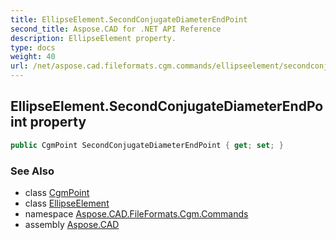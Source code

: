 ```yaml
---
title: EllipseElement.SecondConjugateDiameterEndPoint
second_title: Aspose.CAD for .NET API Reference
description: EllipseElement property. 
type: docs
weight: 40
url: /net/aspose.cad.fileformats.cgm.commands/ellipseelement/secondconjugatediameterendpoint/
---
```

## EllipseElement.SecondConjugateDiameterEndPoint property

```csharp
public CgmPoint SecondConjugateDiameterEndPoint { get; set; }
```

### See Also

* class [CgmPoint](../../../aspose.cad.fileformats.cgm.classes/cgmpoint/)
* class [EllipseElement](../)
* namespace [Aspose.CAD.FileFormats.Cgm.Commands](../../ellipseelement/)
* assembly [Aspose.CAD](../../../)


